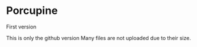 # Porcupine
 First version

This is only the github version
Many files are not uploaded due to their size.